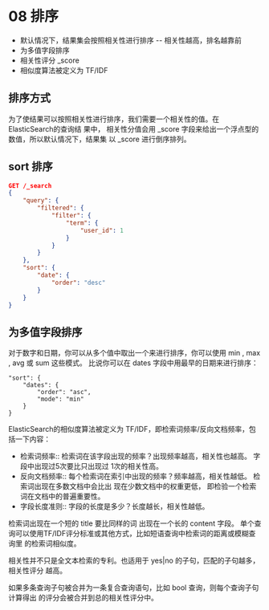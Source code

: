 # 08 排序

- 默认情况下，结果集会按照相关性进行排序 -- 相关性越高，排名越靠前
- 为多值字段排序
- 相关性评分  _score
- 相似度算法被定义为 TF/IDF


## 排序方式

为了使结果可以按照相关性进行排序，我们需要一个相关性的值。在ElasticSearch的查询结 果中， 相关性分值会用 _score 字段来给出一个浮点型的数值，所以默认情况下，结果集 以 _score 进行倒序排列。

## sort 排序

```json
GET /_search
{
    "query": {
        "filtered": {
            "filter": {
                "term": {
                    "user_id": 1
                }
            }
        }
    },
    "sort": {
        "date": {
            "order": "desc"
        }
    }
}
```

## 为多值字段排序

对于数字和日期，你可以从多个值中取出一个来进行排序，你可以使用 min , max , avg 或 sum 这些模式。 比说你可以在 dates 字段中用最早的日期来进行排序：
```
"sort": {
    "dates": {
        "order": "asc",
        "mode": "min"
    }
}
```

ElasticSearch的相似度算法被定义为 TF/IDF，即检索词频率/反向文档频率，包括一下内容：

- 检索词频率:: 检索词在该字段出现的频率？出现频率越高，相关性也越高。 字段中出现过5次要比只出现过 1次的相关性高。
- 反向文档频率:: 每个检索词在索引中出现的频率？频率越高，相关性越低。 检索词出现在多数文档中会比出 现在少数文档中的权重更低， 即检验一个检索词在文档中的普遍重要性。 
- 字段长度准则:: 字段的长度是多少？长度越长，相关性越低。 

检索词出现在一个短的 title 要比同样的词 出现在一个长的 content 字段。 
单个查询可以使用TF/IDF评分标准或其他方式，比如短语查询中检索词的距离或模糊查询里 的检索词相似度。 

相关性并不只是全文本检索的专利。也适用于 yes|no 的子句，匹配的子句越多，相关性评分 越高。

如果多条查询子句被合并为一条复合查询语句，比如 bool 查询，则每个查询子句计算得出 的评分会被合并到总的相关性评分中。